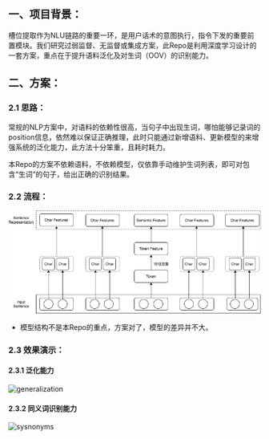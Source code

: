## 一、项目背景：

槽位提取作为NLU链路的重要一环，是用户话术的意图执行，指令下发的重要前置模块。我们研究过弱监督、无监督或集成方案，此Repo是利用深度学习设计的一套方案，重点在于提升语料泛化及对生词（OOV）的识别能力。



## 二、方案：

### 2.1 思路：

常规的NLP方案中，对语料的依赖性很高，当句子中出现生词，哪怕能够记录词的position信息，依然难以保证正确推理，此时只能通过新增语料、更新模型的来增强系统的泛化能力，此方法十分笨重，且耗时耗力。

本Repo的方案不依赖语料，不依赖模型，仅依靠手动维护生词列表，即可对包含“生词”的句子，给出正确的识别结果。



### 2.2 流程：

![Process image](png/Process_image.png)

* 模型结构不是本Repo的重点，方案对了，模型的差异并不大。



### 2.3 效果演示：

#### 2.3.1 泛化能力

![generalization](/Users/zhoubin/GitProjects/slot_filling_utilize_additional_info/png/generalization.png)



#### 2.3.2 同义词识别能力

![sysnonyms](/Users/zhoubin/GitProjects/slot_filling_utilize_additional_info/png/sysnonyms.png)